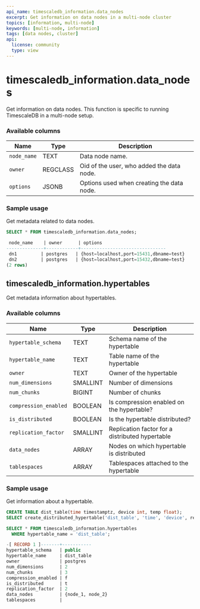 ```yaml
---
api_name: timescaledb_information.data_nodes
excerpt: Get information on data nodes in a multi-node cluster
topics: [information, multi-node]
keywords: [multi-node, information]
tags: [data nodes, cluster]
api:
  license: community
  type: view
---
```


# timescaledb_information.data_nodes

Get information on data nodes. This function is specific to running
TimescaleDB in a multi-node setup.

### Available columns

|Name|Type|Description|
|---|---|---|
| `node_name` | TEXT | Data node name. |
| `owner` | REGCLASS | Oid of the user, who added the data node. |
| `options` | JSONB | Options used when creating the data node. |

### Sample usage

Get metadata related to data nodes.

```sql
SELECT * FROM timescaledb_information.data_nodes;

 node_name    | owner      | options                        
--------------+------------+--------------------------------
 dn1         | postgres   | {host=localhost,port=15431,dbname=test}   
 dn2         | postgres   | {host=localhost,port=15432,dbname=test} 
(2 rows)
```

## timescaledb_information.hypertables

Get metadata information about hypertables.

### Available columns

|Name|Type|Description|
|---|---|---|
| `hypertable_schema` | TEXT | Schema name of the hypertable |
| `hypertable_name` | TEXT | Table name of the hypertable |
| `owner` | TEXT | Owner of the hypertable |
| `num_dimensions` | SMALLINT | Number of dimensions |
| `num_chunks` | BIGINT | Number of chunks |
| `compression_enabled` | BOOLEAN | Is compression enabled on the hypertable?|
| `is_distributed` | BOOLEAN | Is the hypertable distributed?|
| `replication_factor` | SMALLINT | Replication factor for a distributed hypertable|
| `data_nodes` | ARRAY | Nodes on which hypertable is distributed|
| `tablespaces` | ARRAY | Tablespaces attached to the hypertable |

### Sample usage

Get information about a hypertable.

```sql
CREATE TABLE dist_table(time timestamptz, device int, temp float);
SELECT create_distributed_hypertable('dist_table', 'time', 'device', replication_factor => 2);

SELECT * FROM timescaledb_information.hypertables
  WHERE hypertable_name = 'dist_table';

-[ RECORD 1 ]-------+-----------
hypertable_schema   | public
hypertable_name     | dist_table
owner               | postgres 
num_dimensions      | 2
num_chunks          | 3
compression_enabled | f
is_distributed      | t
replication_factor  | 2
data_nodes          | {node_1, node_2}
tablespaces         | 
```
